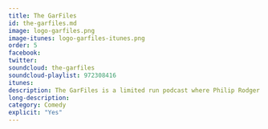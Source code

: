 ```yaml
---
title: The GarFiles
id: the-garfiles.md
image: logo-garfiles.png
image-itunes: logo-garfiles-itunes.png
order: 5
facebook: 
twitter: 
soundcloud: the-garfiles
soundcloud-playlist: 972308416
itunes: 
description: The GarFiles is a limited run podcast where Philip Rodger (Garfield expert) &amp; John McInnes (Garfield novice) review 1 year of Garfield comics per episode.
long-description: 
category: Comedy
explicit: "Yes"
---
```

